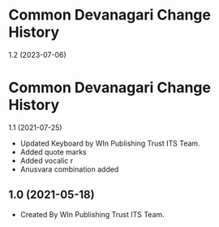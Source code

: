 Common Devanagari Change History
====================
1.2 (2023-07-06)

Common Devanagari Change History
====================
1.1 (2021-07-25)

* Updated Keyboard by WIn Publishing Trust ITS Team.
* Added quote marks
* Added vocalic r
* Anusvara combination added

1.0 (2021-05-18)
----------------
* Created By WIn Publishing Trust ITS Team.

